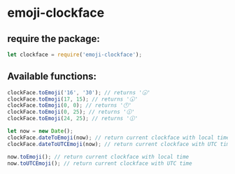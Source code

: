 # emoji-clockface

## require the package:

```javascript
let clockface = require('emoji-clockface');
```

## Available functions:

```javascript
clockFace.toEmoji('16', '30'); // returns '🕟'
clockFace.toEmoji(17, 15); // returns '🕠'
clockFace.toEmoji(0, 0); // returns '🕛'
clockFace.toEmoji(0, 25); // returns '🕧'
clockFace.toEmoji(24, 25); // returns '🕧'

let now = new Date();
clockFace.dateToEmoji(now); // return current clockface with local time
clockFace.dateToUTCEmoji(now); // return current clockface with UTC time

now.toEmoji(); // return current clockface with local time
now.toUTCEmoji(); // return current clockface with UTC time
```